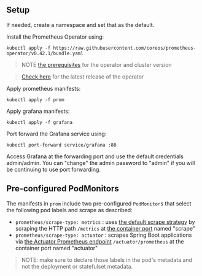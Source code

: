## Setup

If needed, create a namespace and set that as the default.

Install the Prometheus Operator using:
```shell script
kubectl apply -f https://raw.githubusercontent.com/coreos/prometheus-operator/v0.42.1/bundle.yaml
```

> NOTE [the prerequisites](https://github.com/coreos/prometheus-operator#prerequisites) for the operator and cluster version 

> [Check here](https://github.com/prometheus-operator/prometheus-operator/releases/latest) for the latest release of the operator

Apply prometheus manifests:
```shell script
kubectl apply -f prom
```

Apply grafana manifests:
```shell script
kubectl apply -f grafana
```

Port forward the Grafana service using:
```
kubectl port-forward service/grafana :80
```

Access Grafana at the forwarding port and use the default credentials admin/admin. You can "change" the admin password to "admin" if you will be continuing to use port forwarding.

## Pre-configured PodMonitors

The manifests in `prom` include two pre-configured `PodMonitor`s that select the following pod labels and scrape as described:

- `prometheus/scrape-type: metrics` : uses [the default scrape strategy](https://prometheus.io/docs/prometheus/latest/configuration/configuration/#scrape_config) by scraping the HTTP path `/metrics` at [the container port](https://kubernetes.io/docs/reference/generated/kubernetes-api/v1.19/#containerport-v1-core) named "scrape"
- `prometheus/scrape-type: actuator` : scrapes Spring Boot applications via [the Actuator Prometheus endpoint](https://docs.spring.io/spring-boot/docs/current/reference/html/production-ready-features.html#production-ready-metrics-export-prometheus) `/actuator/prometheus` at the container port named "actuator"

> NOTE: make sure to declare those labels in the pod's metadata and not the deployment or statefulset metadata.